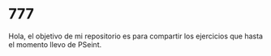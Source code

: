 # 777
Hola, el objetivo de mi repositorio es para compartir los ejercicios que hasta el momento llevo de PSeint.
